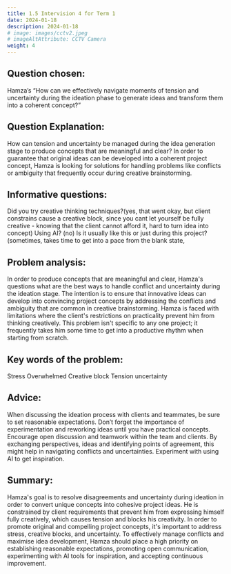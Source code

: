 ```yaml
---
title: 1.5 Intervision 4 for Term 1
date: 2024-01-18
description: 2024-01-18
# image: images/cctv2.jpeg
# imageAltAttribute: CCTV Camera
weight: 4
---
```


## Question chosen: 
Hamza’s “How can we effectively navigate moments of tension and uncertainty during the ideation phase to generate ideas and transform them into a coherent concept?”

## Question Explanation: 
How can tension and uncertainty be managed during the idea generation stage to produce concepts that are meaningful and clear? In order to guarantee that original ideas can be developed into a coherent project concept, Hamza is looking for solutions for handling problems like conflicts or ambiguity that frequently occur during creative brainstorming.

## Informative questions:
Did you try creative thinking techniques?(yes, that went okay, but client constrains cause a creative block, since you cant let yourself be fully creative - knowing that the client cannot afford it, hard to turn idea into concept)
Using AI? (no)
Is it usually like this or just during this project? (sometimes, takes time to get into a pace from the blank state, 

## Problem analysis:
In order to produce concepts that are meaningful and clear, Hamza's questions what are the best ways to handle conflict and uncertainty during the ideation stage. The intention is to ensure that innovative ideas can develop into convincing  project concepts by addressing the conflicts and ambiguity that are common in creative brainstorming. Hamza is faced with limitations where the client's restrictions on practicality prevent him from thinking creatively. This problem isn't specific to any one project; it frequently takes him some time to get into a productive rhythm when starting from scratch.

## Key words of the problem: 
Stress
Overwhelmed
Creative block
Tension
uncertainty 

## Advice: 
When discussing the ideation process with clients and teammates, be sure to set reasonable expectations. Don’t forget the importance of experimentation and reworking ideas until you have practical concepts.
Encourage open discussion and teamwork within the team and clients. By exchanging perspectives, ideas and identifying points of agreement, this might help in navigating conflicts and uncertainties. 
Experiment with using AI to get inspiration. 

## Summary:
Hamza's goal is to resolve disagreements and uncertainty during ideation in order to convert unique concepts into cohesive project ideas.
He is constrained by client requirements that prevent him from expressing himself fully creatively, which causes tension and blocks his creativity.
In order to promote original and compelling project concepts, it's important to address stress, creative blocks, and uncertainty.
To effectively manage conflicts and maximise idea development, Hamza should place a high priority on establishing reasonable expectations, promoting open communication, experimenting with AI tools for inspiration, and accepting continuous improvement. 

